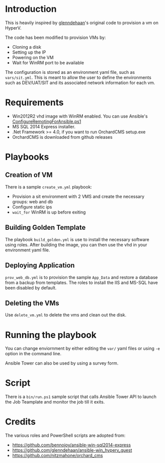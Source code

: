# Introduction

This is heavily inspired by [glenndehaan](https://github.com/glenndehaan/ansible-win_hyperv_guest)'s original code to provision a vm on HyperV.

The code has been modified to provision VMs by:
* Cloning a disk
* Setting up the IP 
* Powering on the VM
* Wait for WinRM port to be available

The configuration is stored as an environment yaml file, such as `vars/sit.yml`. This is meant to allow the user to define the environments such as DEV/UAT/SIT and its associated network information for each vm.

# Requirements

* Win2012R2 vhd image with WinRM enabled. You can use Ansible's [ConfigureRemotingForAnsible.ps1](https://raw.githubusercontent.com/ansible/ansible/devel/examples/scripts/ConfigureRemotingForAnsible.ps1)
* MS SQL 2014 Express installer. 
* .Net Framework >= 4.0, if you want to run OrchardCMS setup.exe
* OrchardCMS is downloaded from github releases

# Playbooks

## Creation of VM
There is a sample `create_vm.yml` playbook:
* Provision a sit environment with 2 VMS and create the necessary groups: web and db
* Configure static ips
* `wait_for` WinRM is up before exiting

## Building Golden Template

The playbook `build_golden.yml` is use to install the necessary software using roles. After building the image, you can then use the vhd in your environment yaml file.

## Deploying Application

`prov_web_db.yml` is to provision the sample `App_Data` and restore a database from a backup from templates. The roles to install the IIS and MS-SQL have been disabled by default. 

## Deleting the VMs

Use `delete_vm.yml` to delete the vms and clean out the disk.

# Running the playbook

You can change enviornment by either editing the `var/` yaml files or using `-e` option in the command line.

Ansible Tower can also be used by using a survey form.

# Script

There is a `bin/run.ps1` sample script that calls Ansible Tower API to launch the Job Teamplate and monitor the job till it exits.

# Credits

The various roles and PowerShell scripts are adopted from:

* https://github.com/bennojoy/ansible-win-sql2014-express
* https://github.com/glenndehaan/ansible-win_hyperv_guest
* https://github.com/nitzmahone/orchard_cms




